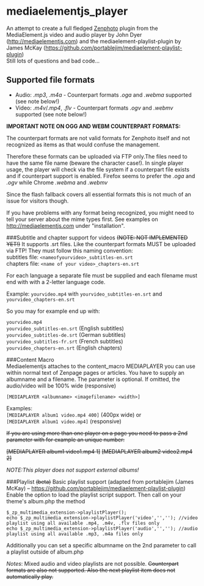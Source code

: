 mediaelementjs_player
=====================

An attempt to create a full fledged [Zenphoto](http://www.zenphoto.org) plugin from the MediaElement.js video and audio player by John Dyer (http://mediaelementjs.com) and the mediaelement-playlist-plugin by James McKay (https://github.com/portablejim/mediaelement-playlist-plugin)<br />
Still lots of questions and bad code...

Supported file formats
----------------------
- Audio: <var>.mp3</var>, <var>.m4a</var> - Counterpart formats <var>.oga</var> and <var>.webma</var> supported (see note below!)<br>
- Video: <var>.m4v</var>/<var>.mp4</var>, <var>.flv</var> - Counterpart formats <var>.ogv</var> and <var>.webmv</var> supported (see note below!)

**IMPORTANT NOTE ON OGG AND WEBM COUNTERPART FORMATS:**

The counterpart formats are not valid formats for Zenphoto itself and not recognized as items as that would confuse the management.

Therefore these formats can be uploaded via FTP only.The files need to have the same file name (beware the character case!). In single player usage, the player will check via the file system if a counterpart file exists and if counterpart support is enabled. Firefox seems to prefer the <var>.oga</var> and <var>.ogv</var> while Chrome <var>.webma</var> and <var>.webmv</var>

Since the flash fallback covers all essential formats this is not much of an issue for visitors though.

If you have problems with any format being recognized, you might need to tell your server about the mime types first. See examples on http://mediaelementjs.com under "installation".

###Subtitle and chapter support for videos ~~(NOTE: NOT IMPLEMENTED YET!)~~
It supports .srt files. Like the counterpart formats MUST be uploaded via FTP! They must follow this naming convention:<br />
subtitles file: `<nameofyourvideo>_subtitles-en.srt`<br />
chapters file: `<name of your video>_chapters-en.srt`

For each language a separate file must be supplied and each filename must end with with a 2-letter language code.

Example: `yourvideo.mp4` with `yourvideo_subtitles-en.srt` and `yourvideo_chapters-en.srt`

So you may for example end up with:

`yourvideo.mp4`<br />
`yourvideo_subtitles-en.srt` (English subtitles)<br />
`yourvideo_subtitles-de.srt` (German subtitles)<br />
`yourvideo_subtitles-fr.srt` (French subtitles)<br />
`yourvideo_chapters-en.srt`  (English chapters)<br />


###Content Macro<br>
Mediaelementjs attaches to the content_macro MEDIAPLAYER you can use within normal text of Zenpage pages or articles.
You have to supply an albumname and a filename.
The <width> parameter is optional. If omitted, the audio/video will be 100% wide (responsive)

```
[MEDIAPLAYER <albumname> <imagefilename> <width>]
```

Examples:<br />
```[MEDIAPLAYER album1 video.mp4 400]``` (400px wide) or<br /> ```[MEDIAPLAYER album1 video.mp4]``` (responsive)

~~If you are using more than one player on a page you need to pass a 2nd parameter with for example an unique number:~~


~~[MEDIAPLAYER album1 video1.mp4 1]~~
~~[MEDIAPLAYER album2 video2.mp4 2]~~


*NOTE:This player does not support external albums!*

###Playlist ~~(beta)~~
Basic playlist support (adapted from portablejim (James McKay) – https://github.com/portablejim/mediaelement-playlist-plugin)
Enable the option to load the playlist script support. Then call on your theme's album.php the method

```
$_zp_multimedia_extension->playlistPlayer();
echo $_zp_multimedia_extension->playlistPlayer('video','',''); //video playlist using all available .mp4, .m4v, .flv files only
echo $_zp_multimedia_extension->playlistPlayer('audio','',''); //audio playlist using all available .mp3, .m4a files only
```

Additionally you can set a specific albumname on the 2nd parameter to call a playlist outside of album.php

*Notes*: Mixed audio and video playlists are not possible. ~~Counterpart formats are also not supported. Also the next playlist item does not automatically play.~~
